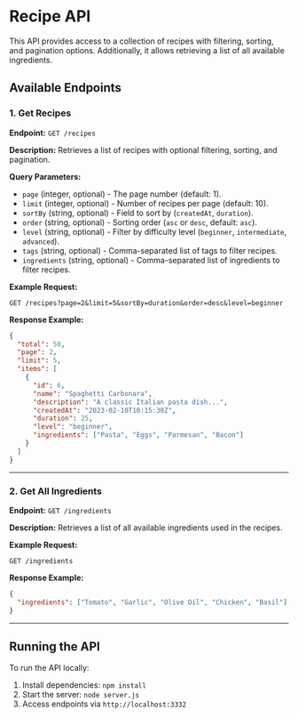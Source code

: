 # Recipe API

This API provides access to a collection of recipes with filtering, sorting, and pagination options. Additionally, it allows retrieving a list of all available ingredients.

## Available Endpoints

### 1. Get Recipes
**Endpoint:** `GET /recipes`

**Description:** Retrieves a list of recipes with optional filtering, sorting, and pagination.

**Query Parameters:**
- `page` (integer, optional) - The page number (default: 1).
- `limit` (integer, optional) - Number of recipes per page (default: 10).
- `sortBy` (string, optional) - Field to sort by (`createdAt`, `duration`).
- `order` (string, optional) - Sorting order (`asc` or `desc`, default: `asc`).
- `level` (string, optional) - Filter by difficulty level (`beginner`, `intermediate`, `advanced`).
- `tags` (string, optional) - Comma-separated list of tags to filter recipes.
- `ingredients` (string, optional) - Comma-separated list of ingredients to filter recipes.

**Example Request:**
```
GET /recipes?page=2&limit=5&sortBy=duration&order=desc&level=beginner
```

**Response Example:**
```json
{
  "total": 50,
  "page": 2,
  "limit": 5,
  "items": [
    {
      "id": 6,
      "name": "Spaghetti Carbonara",
      "description": "A classic Italian pasta dish...",
      "createdAt": "2023-02-10T10:15:30Z",
      "duration": 25,
      "level": "beginner",
      "ingredients": ["Pasta", "Eggs", "Parmesan", "Bacon"]
    }
  ]
}
```

---

### 2. Get All Ingredients
**Endpoint:** `GET /ingredients`

**Description:** Retrieves a list of all available ingredients used in the recipes.

**Example Request:**
```
GET /ingredients
```

**Response Example:**
```json
{
  "ingredients": ["Tomato", "Garlic", "Olive Oil", "Chicken", "Basil"]
}
```

---

## Running the API
To run the API locally:
1. Install dependencies: `npm install`
2. Start the server: `node server.js`
3. Access endpoints via `http://localhost:3332`

